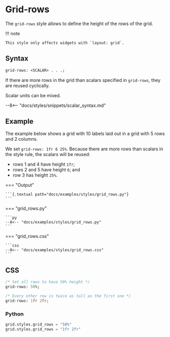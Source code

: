 # Grid-rows

The `grid-rows` style allows to define the height of the rows of the grid.

!!! note

    This style only affects widgets with `layout: grid`.

## Syntax

```sass
grid-rows: <SCALAR> . . .;
```

If there are more rows in the grid than scalars specified in `grid-rows`, they are reused cyclically.

Scalar units can be mixed.

--8<-- "docs/styles/snippets/scalar_syntax.md"

## Example

The example below shows a grid with 10 labels laid out in a grid with 5 rows and 2 columns.

We set `grid-rows: 1fr 6 25%`.
Because there are more rows than scalars in the style rule, the scalars will be reused:

 - rows 1 and 4 have height `1fr`;
 - rows 2 and 5 have height `6`; and
 - row 3 has height `25%`.


=== "Output"

    ```{.textual path="docs/examples/styles/grid_rows.py"}
    ```

=== "grid_rows.py"

    ```py
    --8<-- "docs/examples/styles/grid_rows.py"
    ```

=== "grid_rows.css"

    ```css
    --8<-- "docs/examples/styles/grid_rows.css"
    ```

## CSS

```sass
/* Set all rows to have 50% height */
grid-rows: 50%;

/* Every other row is twice as tall as the first one */
grid-rows: 1fr 2fr;
```

### Python

```py
grid.styles.grid_rows = "50%"
grid.styles.grid_rows = "1fr 2fr"
```
